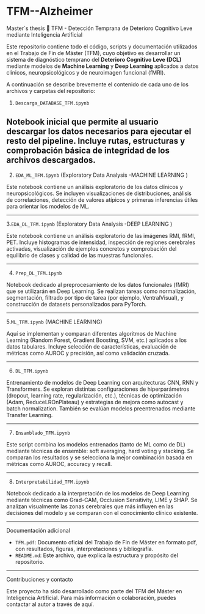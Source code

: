 # TFM--Alzheimer
Master´s thesis 🧠 TFM - Detección Temprana de Deterioro Cognitivo Leve mediante Inteligencia Artificial

Este repositorio contiene todo el código, scripts y documentación utilizados en el Trabajo de Fin de Máster (TFM), cuyo objetivo es desarrollar un sistema de diagnóstico temprano del **Deterioro Cognitivo Leve (DCL)** mediante modelos de **Machine Learning** y **Deep Learning** aplicados a datos clínicos, neuropsicológicos y de neuroimagen funcional (fMRI).

A continuación se describe brevemente el contenido de cada uno de los archivos y carpetas del repositorio:

1. `Descarga_DATABASE_TFM.ipynb`

Notebook inicial que permite al usuario descargar los datos necesarios para ejecutar el resto del pipeline. Incluye rutas, estructuras y comprobación básica de integridad de los archivos descargados.
---

2. `EDA_ML_TFM.ipynb` (Exploratory Data Analysis -MACHINE LEARNING )

Este notebook contiene un análisis exploratorio de los datos clínicos y neuropsicológicos. Se incluyen visualizaciones de distribuciones, análisis de correlaciones, detección de valores atípicos y primeras inferencias útiles para orientar los modelos de ML.

---

3.`EDA_DL_TFM.ipynb` (Exploratory Data Analysis -DEEP LEARNING )

Este notebook contiene un análisis exploratorio de las imágenes RMI, fRMI, PET. Incluye histogramas de intensidad, inspección de regiones cerebrales activadas, visualización de ejemplos concretos y comprobación del equilibrio de clases y calidad de las muestras funcionales.


---
4. `Prep_DL_TFM.ipynb`

Notebook dedicado al preprocesamiento de los datos funcionales (fMRI) que se utilizarán en Deep Learning. Se realizan tareas como normalización, segmentación, filtrado por tipo de tarea (por ejemplo, VentralVisual), y construcción de datasets personalizados para PyTorch.


---
5.`ML_TFM.ipynb` (MACHINE LEARNING)

Aquí se implementan y comparan diferentes algoritmos de Machine Learning (Random Forest, Gradient Boosting, SVM, etc.) aplicados a los datos tabulares. Incluye selección de características, evaluación de métricas como AUROC y precisión, así como validación cruzada.


---
6. `DL_TFM.ipynb`

Entrenamiento de modelos de Deep Learning con arquitecturas CNN, RNN y Transformers. Se exploran distintas configuraciones de hiperparámetros (dropout, learning rate, regularización, etc.), técnicas de optimización (Adam, ReduceLROnPlateau) y estrategias de mejora como autocast y batch normalization. También se evalúan modelos preentrenados mediante Transfer Learning.


---

7. `Ensamblado_TFM.ipynb`

Este script combina los modelos entrenados (tanto de ML como de DL) mediante técnicas de ensemble: soft averaging, hard voting y stacking. Se comparan los resultados y se selecciona la mejor combinación basada en métricas como AUROC, accuracy y recall.

---

8. `Interpretabilidad_TFM.ipynb`

Notebook dedicado a la interpretación de los modelos de Deep Learning mediante técnicas como Grad-CAM, Occlusion Sensitivity, LIME y SHAP. Se analizan visualmente las zonas cerebrales que más influyen en las decisiones del modelo y se comparan con el conocimiento clínico existente.

---

Documentación adicional

* `TFM.pdf`: Documento oficial del Trabajo de Fin de Máster en formato pdf, con resultados, figuras, interpretaciones y bibliografía.
* `README.md`: Este archivo, que explica la estructura y propósito del repositorio.


---

Contribuciones y contacto

Este proyecto ha sido desarrollado como parte del TFM del Máster en Inteligencia Artificial. Para más información o colaboración, puedes contactar al autor a través de aquí.

